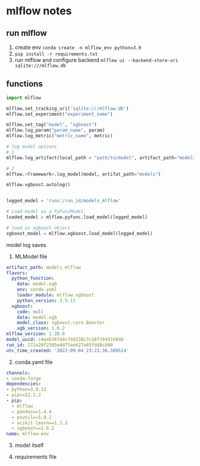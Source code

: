 # mlflow notes

## run mlflow

1. create env `conda create -n mlflow_env python=3.9`
2. `pip install -r requirements.txt`
3. run mlflow and configure backend `mlflow ui --backend-store-uri sqlite:///mlflow.db`

## functions

```py
import mlflow

mlflow.set_tracking_uri('sqlite:///mlflow.db')
mlflow.set_experiment("experiment_name") 

mlflow.set_tag("model", "xgboost")
mlflow.log_param("param_name", param)
mlflow.log_metric("metric_name", metric)

# log model options 
# 1
mlflow.log_artifact(local_path = "path/to/model", artifact_path="models")

# 2 
mlflow.<framework>.log_model(model, artifat_path="models")

mlflow.xgboost.autolog()


logged_model = 'runs:/run_id/models_mlflow'

# Load model as a PyFuncModel.
loaded_model = mlflow.pyfunc.load_model(logged_model)

# load as xgboost object
xgboost_model = mlflow.xgboost.load_model(logged_model)
```


model log saves

1. MLModel file

``` yaml
artifact_path: models_mlflow
flavors:
  python_function:
    data: model.xgb
    env: conda.yaml
    loader_module: mlflow.xgboost
    python_version: 3.9.13
  xgboost:
    code: null
    data: model.xgb
    model_class: xgboost.core.Booster
    xgb_version: 1.6.2
mlflow_version: 1.28.0
model_uuid: c4ee6367d4c74d238c7c16f74437e8dd
run_id: 272a28f2395e4d75ae627a85fdd8cb90
utc_time_created: '2022-09-04 23:21:36.309514'
```

2. conda.yaml file

``` yaml
channels:
- conda-forge
dependencies:
- python=3.9.13
- pip<=22.1.2
- pip:
  - mlflow
  - pandas==1.4.4
  - psutil==5.9.2
  - scikit-learn==1.1.2
  - xgboost==1.6.2
name: mlflow-env
```

3. model itself

4. requirements file